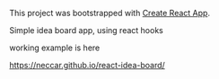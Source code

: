 This project was bootstrapped with [Create React App](https://github.com/facebook/create-react-app).


Simple idea board app, using react hooks

working example is here

https://neccar.github.io/react-idea-board/
